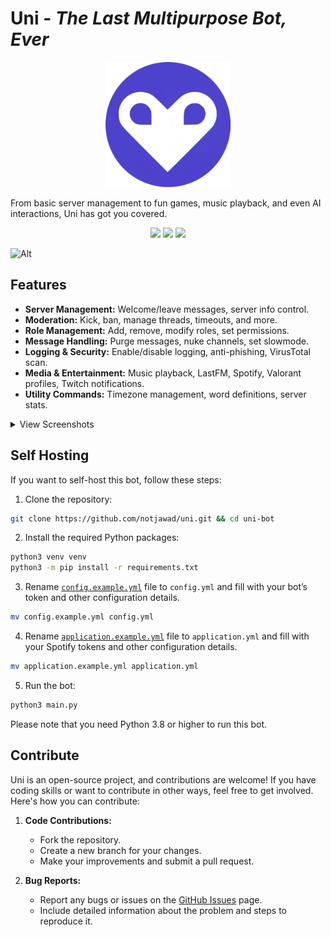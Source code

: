 # Uni - _The Last Multipurpose Bot, Ever_

<p align="center">
    <img src="./assets/repo/logo.png" width=200 />
</p>

From basic server management to fun games, music playback, and even AI interactions, Uni has got you covered.

<p align="center">
  <img src="https://img.shields.io/github/stars/notjawad/uni"  />
  <img src="https://img.shields.io/github/issues/notjawad/uni"  />
  <img src="https://img.shields.io/badge/LICENSE-MIT-green"  />
</p>

![Alt](https://repobeats.axiom.co/api/embed/8c8ffc71c338891e080c675e9d0ac2af8532feb9.svg "Repobeats analytics image")

## Features

- **Server Management:** Welcome/leave messages, server info control.
- **Moderation:** Kick, ban, manage threads, timeouts, and more.
- **Role Management:** Add, remove, modify roles, set permissions.
- **Message Handling:** Purge messages, nuke channels, set slowmode.
- **Logging & Security:** Enable/disable logging, anti-phishing, VirusTotal scan.
- **Media & Entertainment:** Music playback, LastFM, Spotify, Valorant profiles, Twitch notifications.
- **Utility Commands:** Timezone management, word definitions, server stats.

<details>
  <summary>View Screenshots</summary>
<img src="./assets/repo/music.png" width=1000/>
<img src="./assets/repo/queue.png" width=1000/>
<img src="./assets/repo/purge.png" width=1000/>
<img src="./assets/repo/git.png" width=1000/>
<img src="./assets/repo/minecraft.png" width=1000/>
<img src="./assets/repo/spotifyrec.png" width=1000/>
<img src="./assets/repo/lastfmnp.png" width=1000/>
<img src="./assets/repo/lastfmwhois.png" width=1000/>
<img src="./assets/repo/moviewatch.png" width=1000/>
<img src="./assets/repo/listeners.png" width=1000/>

</details>

## Self Hosting

If you want to self-host this bot, follow these steps:

1. Clone the repository:

```zsh
git clone https://github.com/notjawad/uni.git && cd uni-bot
```

2. Install the required Python packages:

```zsh
python3 venv venv
python3 -m pip install -r requirements.txt
```

3. Rename [`config.example.yml`](./config.example.yml) file to `config.yml` and fill with your bot’s token and other configuration details.

```zsh
mv config.example.yml config.yml
```

4. Rename [`application.example.yml`](./application.example.yml) file to `application.yml` and fill with your Spotify tokens and other configuration details.

```zsh
mv application.example.yml application.yml
```

5. Run the bot:

```zsh
python3 main.py
```

Please note that you need Python 3.8 or higher to run this bot.

## Contribute

Uni is an open-source project, and contributions are welcome! If you have coding skills or want to contribute in other ways, feel free to get involved. Here's how you can contribute:

1. **Code Contributions:**

   - Fork the repository.
   - Create a new branch for your changes.
   - Make your improvements and submit a pull request.

2. **Bug Reports:**
   - Report any bugs or issues on the [GitHub Issues](https://github.com/notjawad/uni/issues) page.
   - Include detailed information about the problem and steps to reproduce it.
